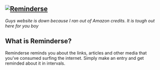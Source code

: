 [![Reminderse](https://i.imgur.com/LmorpRy.png)](#)
---

_Guys website is down because I ran out of Amazon credits. It is tough out here for you boy_

What is Reminderse?
-----
Reminderse reminds you about the links, articles and other media that you’ve consumed surfing the internet. Simply make an entry and get reminded about it in intervals.


<!-- ## User Model

| Endpoints               | Endpoint URL                 | HTTP Method |
| ----------------------- | ---------------------------- | ----------- |
| Get Current User        | /api/current+user            | GET         |
| Log In                  | /api/login                   | PUT         |
| Register                | /api/register                | POST        |
| Logout                  | /api/logout                  | PUT         |
| Change Username         | /api/change/username         | PUT         |
| Change Email            | /api/change/email            | PUT         |
| Change Password         | /api/change/password         | PUT         |
| Unsubscribe             | /api/unsubscribe             | DELETE      |
| Send Email Confirmation | /api/send-email-confirmation | GET         |
| Is Email Confirmed      | /api/confirmed               | GET         |

## Entries Model

| Endpoints                           | Endpoint URL              | HTTP Method |
| ----------------------------------- | ------------------------- | ----------- |
| Add Link                            | /api/link/add             | POST        |
| Add Text                            | /api/text/add             | POST        |
| Get Links (all)                     | /api/link/list            | GET         |
| Get Texts (all)                     | /api/text/list            | GET         |
| Edit Link                           | /api/link/<link_id>       | PUT         |
| Edit Text                           | /api/text/<text_id>       | PUT         |
| Get Link (specific)                 | /api/link/<link_id>       | GET         |
| Get Text (specific)                 | /api/text/<text_id>       | GET         |
| Delete Link                         | /api/link/<link_id>       | DELETE      |
| Delete Text                         | /api/text/<text_id>       | DELETE      |
| Pause Text                          | /api/text/<text_id>/pause | PUT         |
| Pause Link                          | /api/text/<link_id>/pause | PUT         |
| Search (No frontend implementation) | /api/search/<query>       | GET         | -->

